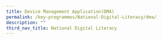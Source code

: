 ```yaml
---
title: Device Management Application(DMA)
permalink: /key-programmes/National-Digital-Literacy/dma/
description: ""
third_nav_title: National Digital Literacy
---
```

